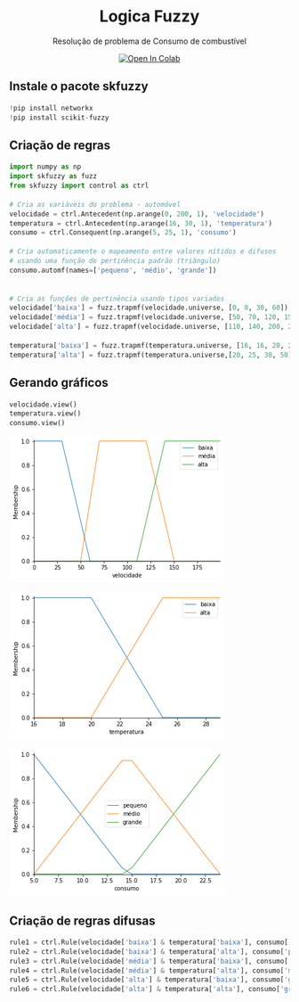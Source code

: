 <h1 align="center">Logica Fuzzy</h1>
<p align="center">Resolução de problema de Consumo de combustível</p>
<p align="center">
  <a href="https://colab.research.google.com/github/dioumedeiros/fuzzy-logic/blob/master/fuzzy_logic.ipynb" target="_parent">
    <img src="https://colab.research.google.com/assets/colab-badge.svg" alt="Open In Colab"/>
  </a>
</p>

## Instale o pacote skfuzzy

```python
!pip install networkx
!pip install scikit-fuzzy
```

## Criação de regras

```python
import numpy as np
import skfuzzy as fuzz
from skfuzzy import control as ctrl

# Cria as variáveis do problema - automóvel
velocidade = ctrl.Antecedent(np.arange(0, 200, 1), 'velocidade')
temperatura = ctrl.Antecedent(np.arange(16, 30, 1), 'temperatura')
consumo = ctrl.Consequent(np.arange(5, 25, 1), 'consumo')

# Cria automaticamente o mapeamento entre valores nítidos e difusos 
# usando uma função de pertinência padrão (triângulo)
consumo.automf(names=['pequeno', 'médio', 'grande'])


# Cria as funções de pertinência usando tipos variados
velocidade['baixa'] = fuzz.trapmf(velocidade.universe, [0, 0, 30, 60])
velocidade['média'] = fuzz.trapmf(velocidade.universe, [50, 70, 120, 150])
velocidade['alta'] = fuzz.trapmf(velocidade.universe, [110, 140, 200, 200])

temperatura['baixa'] = fuzz.trapmf(temperatura.universe, [16, 16, 20, 25])
temperatura['alta'] = fuzz.trapmf(temperatura.universe,[20, 25, 30, 50])

```

## Gerando gráficos

```python
velocidade.view()
temperatura.view()
consumo.view()
```
![](graph/velocidade.png)

![](graph/temp.png)

![](graph/consumo.png)

## Criação de regras difusas

```python
rule1 = ctrl.Rule(velocidade['baixa'] & temperatura['baixa'], consumo['pequeno'])
rule2 = ctrl.Rule(velocidade['baixa'] & temperatura['alta'], consumo['pequeno'])
rule3 = ctrl.Rule(velocidade['média'] & temperatura['baixa'], consumo['grande'])
rule4 = ctrl.Rule(velocidade['média'] & temperatura['alta'], consumo['médio'])
rule5 = ctrl.Rule(velocidade['alta'] & temperatura['baixa'], consumo['grande'])
rule6 = ctrl.Rule(velocidade['alta'] & temperatura['alta'], consumo['grande'])
```

